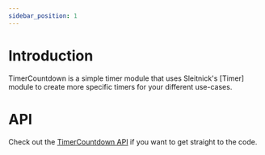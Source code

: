 ```yaml
---
sidebar_position: 1
---
```


# Introduction

TimerCountdown is a simple timer module that uses Sleitnick's [Timer] module to create more specific timers for your different use-cases.

# API
Check out the [TimerCountdown API](https://kumarion.github.io/TimerCountdown/api/TimerCountdown) if you want to get straight to the code.
